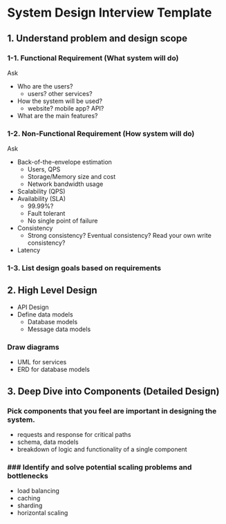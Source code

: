 # System Design Interview Template

## 1. Understand problem and design scope

### 1-1. Functional Requirement (What system will do)

Ask
- Who are the users?
  - users? other services?
- How the system will be used?
  - website? mobile app? API?
- What are the main features?

### 1-2. Non-Functional Requirement (How system will do)

Ask
- Back-of-the-envelope estimation
  - Users, QPS
  - Storage/Memory size and cost
  - Network bandwidth usage
- Scalability (QPS)
- Availability (SLA)
  - 99.99%?
  - Fault tolerant
  - No single point of failure
- Consistency
  - Strong consistency? Eventual consistency? Read your own write consistency? 
- Latency

### 1-3. List design goals based on requirements

## 2. High Level Design

- API Design
- Define data models
  - Database models
  - Message data models

### Draw diagrams

- UML for services
- ERD for database models

## 3. Deep Dive into Components (Detailed Design)

### Pick components that you feel are important in designing the system.
- requests and response for critical paths
- schema, data models
- breakdown of logic and functionality of a single component

### ### Identify and solve potential scaling problems and bottlenecks

- load balancing
- caching
- sharding
- horizontal scaling
